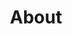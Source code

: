 ---
title: "About"
description: "Allogov is about the future"

#intro
intro:
  title: "Government of the future, <br> Join today."
  description: "I started this project to build a brighter future. The political system of today is broken, no longer reflecting the preferences of the many, but the wishes of the ultra-wealthy.
  
  
  You can make a difference. By understanding the current political system and funding the development of our first project, Government V0.1, we can bring a better system of government to cities and states across the US."

  # about images
  images:
  - src: "/images/about/01.avif"
    width: "620px"
    height: "346px"
    grid_class: "col-lg-6"

  - src: "/images/about/00.jpeg"
    width: "460px"
    height: "515px"
    grid_class: "col-lg-3 col-6"

  - src: "/images/about/02.jpeg"
    width: "460px"
    height: "444px"
    grid_class: "col-lg-3 col-6"


# our writers
# if "enable: false" authors/writers will not show on the about page
our_writers:
  enable: true
 
---